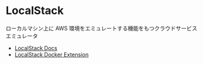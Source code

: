 # LocalStack

ローカルマシン上に AWS 環境をエミュレートする機能をもつクラウドサービスエミュレータ

- [LocalStack Docs](https://docs.localstack.cloud/overview/)
- [LocalStack Docker Extension](https://docs.localstack.cloud/user-guide/tools/localstack-docker-extension/)
